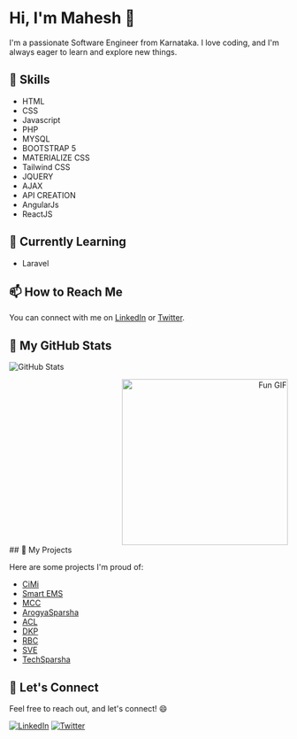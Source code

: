 # Hi, I'm Mahesh 👋

I'm a passionate Software Engineer from Karnataka. I love coding, and I'm always eager to learn and explore new things.

## 🔧 Skills

- HTML
- CSS
- Javascript
- PHP
- MYSQL
- BOOTSTRAP 5
- MATERIALIZE CSS
- Tailwind CSS
- JQUERY
- AJAX
- API CREATION
- AngularJs
- ReactJS
## 🌱 Currently Learning

- Laravel

## 📫 How to Reach Me

You can connect with me on [LinkedIn](https://www.linkedin.com/in/mahesh93) or [Twitter](https://twitter.com/maheshj290?t=T6W0pjM0vV8ZQSG5XBGWAQ&s=08).

## 🚀 My GitHub Stats

![GitHub Stats](https://github-readme-stats.vercel.app/api?username=maheshlj093&show_icons=true&count_private=true)

<!-- GIF on the right side -->
<div align="right">
    <img src="path/to/your/gif.gif" alt="Fun GIF" width="300px">
</div>
## 💼 My Projects

Here are some projects I'm proud of:

- [CiMi](https://techsparsha.in/dev/CiMi)
- [Smart EMS](https://techsparsha.in/dev/CiMi/field)
- [MCC](https://techsparsha.in/dev/MCC)
- [ArogyaSparsha](https://techsparsha.in/dev/arogyasparsha)
- [ACL](https://techsparsha.in/dev/ACL)
- [DKP](https://techsparsha.in/dev/dkp)
- [RBC](https://techsparsha.in/dev/RBC)
- [SVE](https://techsparsha.in/dev/SVE)
- [TechSparsha](https://techsparsha.in/dev/TS/TechSparsha3)

## 🤝 Let's Connect

Feel free to reach out, and let's connect! 😄

[![LinkedIn](https://img.shields.io/badge/LinkedIn-Connect-blue)](https://www.linkedin.com/in/mahesh93)
[![Twitter](https://img.shields.io/badge/Twitter-Follow-blue)](https://twitter.com/maheshj290?t=T6W0pjM0vV8ZQSG5XBGWAQ&s=08)
